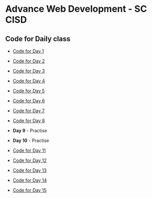 # Advance Web Development - SC CISD

## Code for Daily class

- [Code for Day 1](https://github.com/sameerkatija/sc-advance-web-class/tree/day-1)

- [Code for Day 2](https://github.com/sameerkatija/sc-advance-web-class/tree/day-2)

- [Code for Day 3](https://github.com/sameerkatija/sc-advance-web-class/tree/day-3)

- [Code for Day 4](https://github.com/sameerkatija/sc-advance-web-class/tree/day-4)

- [Code for Day 5](https://github.com/sameerkatija/sc-advance-web-class/tree/day-5)

- [Code for Day 6](https://github.com/sameerkatija/sc-advance-web-class/tree/day-6)

- [Code for Day 7](https://github.com/sameerkatija/sc-advance-web-class/tree/day-7)

- [Code for Day 8](https://github.com/sameerkatija/sc-advance-web-class/tree/day-8)

- **Day 9** - Practise

- **Day 10** - Practise

- [Code for Day 11](https://github.com/sameerkatija/sc-advance-web-class/tree/day-11)

- [Code for Day 12](https://github.com/sameerkatija/sc-advance-web-class/tree/day-12)

- [Code for Day 13](https://github.com/sameerkatija/sc-advance-web-class/tree/day-13)

- [Code for Day 14](https://github.com/sameerkatija/sc-advance-web-class/tree/day-14)

- [Code for Day 15](https://github.com/sameerkatija/sc-advance-web-class/tree/day-15)
